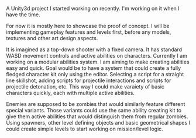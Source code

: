 A Unity3d project I started working on recently. I'm working on it when I have the time. 

For now it is mostly here to showcase the proof of concept. I will be implementing gameplay features and levels first, before any models, textures and other art design aspects. 

It is imagined as a top-down shooter with a fixed camera. It has standard WASD movement controls and active abilities on characters. 
Currently I am working on a modular abilities system. I am aiming to make creating abilities easy and quick. Goal would be to have a system that could create a fully fledged character kit only using the editor. Selecting a script for a straight line skillshot, 
adding scripts for projectile interactions and scripts for projectile detonation, etc. This way I could make varaiety of basic characters quickly, each with multiple active abilities. 

Enemies are supposed to be zombies that would similarly feature different special variants. Those variants could use the same ability creating kit to give them active abilities that would distinguish them from regular zombies. Using spawners, other level 
defining objects and basic geometrical shapes I could create simple levels to start working on mission/level logic.
